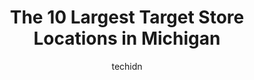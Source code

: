 ---
layout: ampstory
image: https://i0.wp.com/www.depkes.org/wp-content/uploads/2023/06/target-0-in-michigan-1685967920.jpeg?resize=640,853
author: techidn
featured: false
description: Discover the impressive array of Target options in Michigan, where you can find 10 of the largest Target establishments in the area. From renowned classics to hidden gems, Michigan offers a 
title: The 10 Largest Target Store Locations in Michigan
cover:
   title: The 10 Largest Target Store Locations in Michigan
   subtitle: Rickpate
   background: https://www.depkes.org/wp-content/uploads/2023/06/target-0-in-michigan-1685967920.jpeg

pages: 
 - layout: thirds
   top: <h1>#1 Target</h1>
   bottom: "<p>Target stores are consistent with their layout; so it is easy to navigate and find what you are looking for. They have toys, baby items, groceries, cleaning products, clo</p>"
   background: https://www.depkes.org/wp-content/uploads/2023/06/target-1-in-michigan-1685967920.jpeg
   backgroundblur: true
 - layout: thirds
   top: <h1>#2 Target</h1>
   bottom: "<p>15901 Ford Rd, Dearborn, MI 48126, United States</p>"
   background: https://www.depkes.org/wp-content/uploads/2023/06/target-2-in-michigan-1685967921.jpeg
   cta:
      link: https://www.depkes.org/blog/the-10-largest-target-store-locations-in-michigan/
      text: The 10 Largest Target Store Locations in Michigan
 - layout: thirds
   top: <h1>#3 Target</h1>
   bottom: "<p>1301 Coolidge Hwy, Troy, MI 48084, United States</p>"
   background: https://www.depkes.org/wp-content/uploads/2023/06/target-3-in-michigan-1685967921.jpeg
   cta:
      link: https://www.depkes.org/blog/the-10-largest-target-store-locations-in-michigan/
      text: The 10 Largest Target Store Locations in Michigan
 - layout: thirds
   top: <h1>#4 Target</h1>
   bottom: "<p>20100 Haggerty Rd, Livonia, MI 48152, United States</p>"
   background: https://images.unsplash.com/photo-1567095761054-7a02e69e5c43?ixlib=rb-4.0.3&ixid=MnwxMjA3fDB8MHxwaG90by1wYWdlfHx8fGVufDB8fHx8&auto=format&fit=crop&w=640&h=853&q=80
   cta:
      link: https://www.depkes.org/blog/the-10-largest-target-store-locations-in-michigan/
      text: The 10 Largest Target Store Locations in Michigan
 - layout: thirds
   top: <h1>#5 Target</h1>
   bottom: "<p>43670 Ford Rd, Canton, MI 48187, United States</p>"
   background: https://images.unsplash.com/photo-1597773150796-e5c14ebecbf5?ixlib=rb-4.0.3&ixid=MnwxMjA3fDB8MHxwaG90by1wYWdlfHx8fGVufDB8fHx8&auto=format&fit=crop&w=640&h=853&q=80
   cta:
      link: https://www.depkes.org/blog/the-10-largest-target-store-locations-in-michigan/
      text: The 10 Largest Target Store Locations in Michigan
 - layout: thirds
   top: <h1>#6 Target</h1>
   bottom: "<p>2400 S Telegraph Rd, Bloomfield Hills, MI 48302, United States</p>"
   background: https://images.unsplash.com/photo-1609083590460-7b8cc0ca65f8?ixlib=rb-4.0.3&ixid=MnwxMjA3fDB8MHxwaG90by1wYWdlfHx8fGVufDB8fHx8&auto=format&fit=crop&w=640&h=853&q=80
   cta:
      link: https://www.depkes.org/blog/the-10-largest-target-store-locations-in-michigan/
      text: The 10 Largest Target Store Locations in Michigan
 - layout: thirds
   top: <h1>#7 Target</h1>
   bottom: "<p>495 Haggerty Rd, Walled Lake, MI 48390, United States</p>"
   background: https://images.unsplash.com/photo-1553949345-eb786bb3f7ba?ixlib=rb-4.0.3&ixid=MnwxMjA3fDB8MHxwaG90by1wYWdlfHx8fGVufDB8fHx8&auto=format&fit=crop&w=640&h=853&q=80
   cta:
      link: https://www.depkes.org/blog/the-10-largest-target-store-locations-in-michigan/
      text: The 10 Largest Target Store Locations in Michigan
 - layout: thirds
   middle: Continue reading...
   background: https://images.unsplash.com/photo-1620421680010-0766ff230392?ixlib=rb-4.0.3&ixid=MnwxMjA3fDB8MHxwaG90by1wYWdlfHx8fGVufDB8fHx8&auto=format&fit=crop&w=640&h=853&q=80
   cta:
      link: https://www.depkes.org/blog/the-10-largest-target-store-locations-in-michigan/
      text: The 10 Largest Target Store Locations in Michigan
      
---